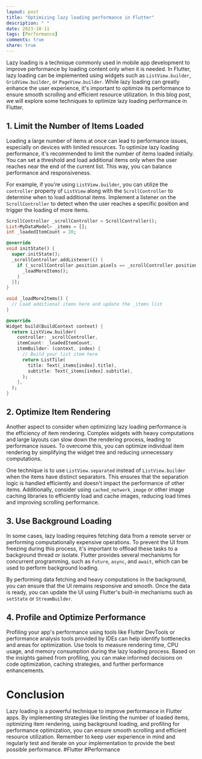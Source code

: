 ```yaml
---
layout: post
title: "Optimizing lazy loading performance in Flutter"
description: " "
date: 2023-10-11
tags: [Performance]
comments: true
share: true
---
```


Lazy loading is a technique commonly used in mobile app development to improve performance by loading content only when it is needed. In Flutter, lazy loading can be implemented using widgets such as `ListView.builder`, `GridView.builder`, or `PageView.builder`. While lazy loading can greatly enhance the user experience, it's important to optimize its performance to ensure smooth scrolling and efficient resource utilization. In this blog post, we will explore some techniques to optimize lazy loading performance in Flutter.

## 1. Limit the Number of Items Loaded

Loading a large number of items at once can lead to performance issues, especially on devices with limited resources. To optimize lazy loading performance, it's recommended to limit the number of items loaded initially. You can set a threshold and load additional items only when the user reaches near the end of the current list. This way, you can balance performance and responsiveness.

For example, if you're using `ListView.builder`, you can utilize the `controller` property of `ListView` along with the `ScrollController` to determine when to load additional items. Implement a listener on the `ScrollController` to detect when the user reaches a specific position and trigger the loading of more items.

```dart
ScrollController _scrollController = ScrollController();
List<MyDataModel> _items = [];
int _loadedItemCount = 20;

@override
void initState() {
  super.initState();
  _scrollController.addListener(() {
    if (_scrollController.position.pixels == _scrollController.position.maxScrollExtent) {
      _loadMoreItems();
    }
  });
}

void _loadMoreItems() {
  // Load additional items here and update the _items list
}

@override
Widget build(BuildContext context) {
  return ListView.builder(
    controller: _scrollController,
    itemCount: _loadedItemCount,
    itemBuilder: (context, index) {
      // Build your list item here
      return ListTile(
        title: Text(_items[index].title),
        subtitle: Text(_items[index].subtitle),
      );
    },
  );
}
```

## 2. Optimize Item Rendering

Another aspect to consider when optimizing lazy loading performance is the efficiency of item rendering. Complex widgets with heavy computations and large layouts can slow down the rendering process, leading to performance issues. To overcome this, you can optimize individual item rendering by simplifying the widget tree and reducing unnecessary computations.

One technique is to use `ListView.separated` instead of `ListView.builder` when the items have distinct separators. This ensures that the separation logic is handled efficiently and doesn't impact the performance of other items. Additionally, consider using `cached_network_image` or other image caching libraries to efficiently load and cache images, reducing load times and improving scrolling performance.

## 3. Use Background Loading

In some cases, lazy loading requires fetching data from a remote server or performing computationally expensive operations. To prevent the UI from freezing during this process, it's important to offload these tasks to a background thread or isolate. Flutter provides several mechanisms for concurrent programming, such as `Future`, `async`, and `await`, which can be used to perform background loading.

By performing data fetching and heavy computations in the background, you can ensure that the UI remains responsive and smooth. Once the data is ready, you can update the UI using Flutter's built-in mechanisms such as `setState` or `StreamBuilder`.

## 4. Profile and Optimize Performance

Profiling your app's performance using tools like Flutter DevTools or performance analysis tools provided by IDEs can help identify bottlenecks and areas for optimization. Use tools to measure rendering time, CPU usage, and memory consumption during the lazy loading process. Based on the insights gained from profiling, you can make informed decisions on code optimization, caching strategies, and further performance enhancements.

# Conclusion

Lazy loading is a powerful technique to improve performance in Flutter apps. By implementing strategies like limiting the number of loaded items, optimizing item rendering, using background loading, and profiling for performance optimization, you can ensure smooth scrolling and efficient resource utilization. Remember to keep user experience in mind and regularly test and iterate on your implementation to provide the best possible performance. #Flutter #Performance